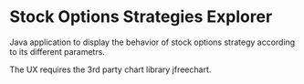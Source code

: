 # Stock Options Strategies Explorer

Java application to display the behavior of stock options strategy according to its different parametrs.

The UX requires the 3rd party chart library jfreechart. 
